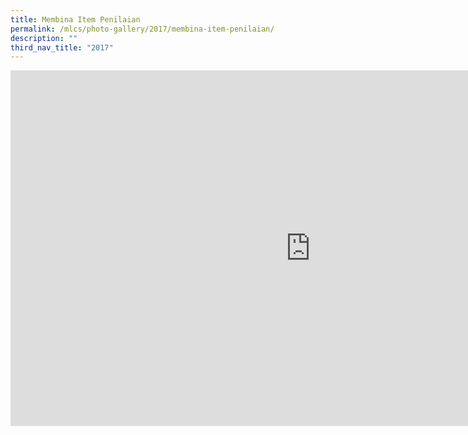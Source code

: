 ```yaml
---
title: Membina Item Penilaian
permalink: /mlcs/photo-gallery/2017/membina-item-penilaian/
description: ""
third_nav_title: "2017"
---
```

<iframe allowfullscreen="true" height="569" width="960" frameborder="0" src="https://docs.google.com/presentation/d/e/2PACX-1vSwHkoQSDwyuwqVfQ_OqzCiL0dk-VsJcnYl5nNkcvZkd-WYwkhcZx7LwXU3p0vqj-yQOp--ocg4H84P/embed?start=false&amp;loop=false&amp;delayms=3000"></iframe>